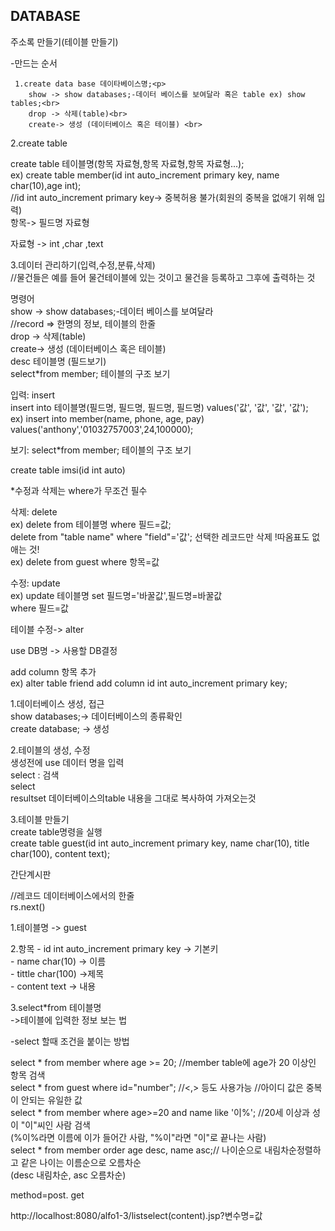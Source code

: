 <h2>DATABASE</h2>


주소록 만들기(테이블 만들기)<p>

-만드는 순서<p>

     1.create data base 데이타베이스명;<p>
        show -> show databases;-데이터 베이스를 보여달라 혹은 table ex) show tables;<br>
        drop -> 삭제(table)<br>
        create-> 생성 (데이터베이스 혹은 테이블) <br>

2.create table<p>
  create table 테이블명(항목 자료형,항목 자료형,항목 자료형...);<br>
  ex) create table member(id int auto_increment primary key, name char(10),age int);<br>
  //id int auto_increment primary key-> 중복허용 불가(회원의 중복을 없애기 위해 입력)<br>
  항목-> 필드명 자료형<br>

  자료형 -> int ,char ,text<br>
  
3.데이터 관리하기(입력,수정,분류,삭제)<br>
  //물건들은 예를 들어 물건테이블에 있는 것이고 물건을 등록하고 그후에 출력하는 것<br>

  명령어<br>
  show -> show databases;-데이터 베이스를 보여달라<br>
  //record => 한명의 정보, 테이블의 한줄<br>
  drop -> 삭제(table)<br>
  create-> 생성 (데이터베이스 혹은 테이블) <br>
  desc 테이블명 (필드보기)<br>
  select*from member; 테이블의 구조 보기<br>


  입력: insert <br>
  insert into 테이블명(필드명, 필드명, 필드명, 필드명) values('값', '값', '값', '값');<br>
  ex) insert into member(name, phone, age, pay) values('anthony','01032757003',24,100000);<p>

  보기: select*from member; 테이블의 구조 보기<p>

  create table imsi(id int auto)<p>

  *수정과 삭제는 where가 무조건 필수<p>
  

  삭제: delete<br>
  ex) delete from 테이블명 where 필드=값;<br>
  delete from "table name" where "field"='값'; 선택한 레코드만 삭제 !따옴표도 없애는 것!<br>
  ex) delete from guest where 항목=값<p>

  수정: update<br>
  ex) update 테이블명 set 필드명='바꿀값',필드명=바꿀값<br>
      where 필드=값<br>
      
  테이블 수정-> alter<p>

  use DB명 -> 사용할 DB결정<p>

  add column 항목 추가<br>
  ex) alter table friend add column id int auto_increment primary key;<br>
  

1.데이터베이스 생성, 접근<br>
  show databases;-> 데이터베이스의 종류확인<br>
create database; -> 생성<br>



2.테이블의 생성, 수정<br>
 생성전에 use 데이터 명을 입력<br>
select : 검색<br>
select <br>
resultset 데이터베이스의table 내용을 그대로 복사하여 가져오는것 <p>


3.테이블 만들기<br>
  create table명령을 실행<br>
  create table guest(id int auto_increment primary key, name char(10), title char(100), content text);<br>

간단계시판<br>

//레코드 데이터베이스에서의 한줄<br>
rs.next()<p>

1.테이블명 -> guest<p>

2.항목 - id int auto_increment primary key -> 기본키<br>
       - name char(10) -> 이름<br>
       - tittle char(100) ->제목<br>
       - content text -> 내용<br>

3.select*from 테이블명 <br>
 ->테이블에 입력한 정보 보는 법<br>

-select 할때 조건을 붙이는 방법<p>

  select * from member where age >= 20; //member table에 age가 20 이상인 항목 검색<br>
  select * from guest where id="number"; //<,> 등도 사용가능 //아이디 값은 중복이 안되는 유일한 값<br>
  select * from member where age>=20 and name like '이%'; //20세 이상과 성이 "이"씨인 사람 검색<br>
  (%이%라면 이름에 이가 들어간 사람, "%이"라면 "이"로 끝나는 사람)<br>
  select * from member order age desc, name asc;// 나이순으로 내림차순정렬하고 같은 나이는 이름순으로  오름차순<br>
  (desc 내림차순, asc 오름차순)<br>



method=post. get<br>

http://localhost:8080/alfo1-3/listselect(content).jsp?변수명=값<br>









